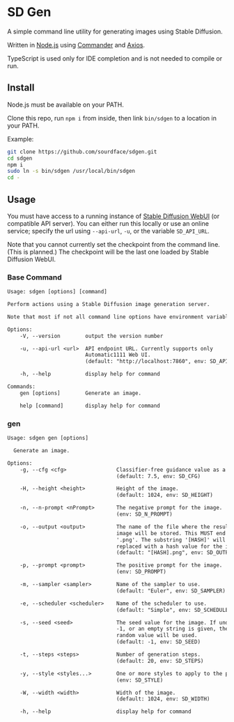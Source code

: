 # SD Gen

A simple command line utility for generating images using Stable Diffusion.

Written in [Node.js](https://nodejs.org) using [Commander](https://www.npmjs.com/package/commander) and [Axios](https://www.npmjs.com/package/axios).

TypeScript is used only for IDE completion and is not needed to compile or run.

## Install

Node.js must be available on your PATH.

Clone this repo, run `npm i` from inside, then link `bin/sdgen` to a location in your PATH.

Example:

```bash
git clone https://github.com/sourdface/sdgen.git
cd sdgen
npm i
sudo ln -s bin/sdgen /usr/local/bin/sdgen
cd -
```

## Usage

You must have access to a running instance of [Stable Diffusion WebUI](https://github.com/AUTOMATIC1111/stable-diffusion-webui) (or compatible API server). You can either run this locally or use an online service; specify the url using `--api-url`, `-u`, or the variable `SD_API_URL`.

Note that you cannot currently set the checkpoint from the command line. (This is planned.) The checkpoint will be the last one loaded by Stable Diffusion WebUI.

### Base Command

```txt
Usage: sdgen [options] [command]

Perform actions using a Stable Diffusion image generation server.

Note that most if not all command line options have environment variable equivalents.

Options:
    -V, --version        output the version number

    -u, --api-url <url>  API endpoint URL. Currently supports only
                         Automatic1111 Web UI.
                         (default: "http://localhost:7860", env: SD_API_URL)

    -h, --help           display help for command

Commands:
    gen [options]        Generate an image.

    help [command]       display help for command
```

### gen

```txt
Usage: sdgen gen [options]

  Generate an image.

Options:
    -g, --cfg <cfg>                Classifier-free guidance value as a float.
                                   (default: 7.5, env: SD_CFG)

    -H, --height <height>          Height of the image.
                                   (default: 1024, env: SD_HEIGHT)

    -n, --n-prompt <nPrompt>       The negative prompt for the image.
                                   (env: SD_N_PROMPT)

    -o, --output <output>          The name of the file where the resulting
                                   image will be stored. This MUST end with
                                   '.png'. The substring '[HASH]' will be
                                   replaced with a hash value for the image.
                                   (default: "[HASH].png", env: SD_OUTPUT)

    -p, --prompt <prompt>          The positive prompt for the image.
                                   (env: SD_PROMPT)

    -m, --sampler <sampler>        Name of the sampler to use.
                                   (default: "Euler", env: SD_SAMPLER)

    -e, --scheduler <scheduler>    Name of the scheduler to use.
                                   (default: "Simple", env: SD_SCHEDULER)

    -s, --seed <seed>              The seed value for the image. If undefined,
                                   -1, or an empty string is given, then a
                                   random value will be used.
                                   (default: -1, env: SD_SEED)

    -t, --steps <steps>            Number of generation steps.
                                   (default: 20, env: SD_STEPS)

    -y, --style <styles...>        One or more styles to apply to the prompt
                                   (env: SD_STYLE)

    -W, --width <width>            Width of the image.
                                   (default: 1024, env: SD_WIDTH)

    -h, --help                     display help for command
```
